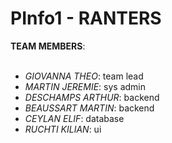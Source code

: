 # PInfo1 - RANTERS

**TEAM MEMBERS**:<br /><br />

- *GIOVANNA THEO*: team lead<br />
- *MARTIN JEREMIE*: sys admin<br />
- *DESCHAMPS ARTHUR*: backend<br />
- *BEAUSSART MARTIN*: backend<br />
- *CEYLAN ELIF*: database<br />
- *RUCHTI KILIAN*: ui<br />
